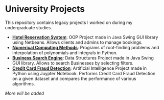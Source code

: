 # University Projects
This repository contains legacy projects I worked on during my undergraduate studies.

- <u>**[Hotel Reservation System](https://github.com/FazalOne/uni-projects/tree/main/Hotel%20Reservation%20System%20on%20Java-Swing%20GUI-OOP)**</u>: OOP Project made in Java Swing GUI library using Netbeans. Allows clients and admins to manage bookings.
- <u>**[Numerical Computing Methods](https://github.com/FazalOne/uni-projects/tree/main/Numerical%20Methods)**</u>: Programs of root-finding problems and interpolation of polynomials and integrals in Python.
- <u>**[Business Search Engine](https://github.com/FazalOne/uni-projects/tree/main/Business%20Search%20Engine)**</u>: Data Structures Project made in Java Swing GUI library. Allows to search Businesses by selecting filters.
- <u>**[Credit Card Fraud Detection](https://github.com/FazalOne/uni-projects/tree/main/Credit%20Card%20Fraud%20Detection)**</u>: Artificial Intelligence Project made in Python using Juypter Notebook. Performs Credit Card Fraud Detection on a given dataset and compares the performance of various algorithms.

*More will be added*
